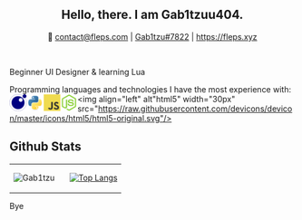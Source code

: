 <div align="center">

<h2>Hello, there. I am Gab1tzuu404.</h2>

🚀 contact@fleps.com | <a href="https://discord.com/users/979482423366664223">Gab1tzu#7822</a> |
https://fleps.xyz
</div>

<br/>

Beginner UI Designer & learning Lua

Programming languages and technologies I have the most experience with:
<br><img align="left" alt="Lua" width="30px" src="https://raw.githubusercontent.com/devicons/devicon/1119b9f84c0290e0f0b38982099a2bd027a48bf1/icons/lua/lua-plain.svg"/>
<img align="left" alt="Python" width="30px" src="https://github.com/devicons/devicon/blob/master/icons/python/python-original.svg"/>
<img align="left" alt="Javascript" width="30px" src="https://github.com/devicons/devicon/blob/master/icons/javascript/javascript-original.svg"/>
<img align="left" alt="nodejs" width="30px" src="https://github.com/devicons/devicon/blob/master/icons/nodejs/nodejs-original.svg"/>
<img align="left" alt"html5" width="30px" src="https://raw.githubusercontent.com/devicons/devicon/master/icons/html5/html5-original.svg"/>

## Github Stats

<table><tr><td valign="top" width="50%">

![Gab1tzu](https://github-readme-stats.vercel.app/api?username=Gab1tzuu404&show_icons=true&theme=transparent)

</td><td valign="top" width="50%">

[![Top Langs](https://github-readme-stats.vercel.app/api/top-langs/?username=Gab1tzuu404)](https://github.com/anuraghazra/github-readme-stats)
  
</td></tr></table>

<p>Bye</p>
